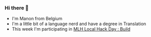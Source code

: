 ### Hi there 👋
- I'm Manon from Belgium
- I'm a little bit of a language nerd and have a degree in Translation
- This week I'm participating in [MLH Local Hack Day : Build](https://news.mlh.io/localhackdaybuild-12-16-2020)

<!--
**web-Nuo/web-Nuo** is a ✨ _special_ ✨ repository because its `README.md` (this file) appears on your GitHub profile.

Here are some ideas to get you started:

- 🔭 I’m currently working on ...
- 🌱 I’m currently learning ...
- 👯 I’m looking to collaborate on ...
- 🤔 I’m looking for help with ...
- 💬 Ask me about ...
- 📫 How to reach me: ...
- 😄 Pronouns: ...
- ⚡ Fun fact: ...
-->
